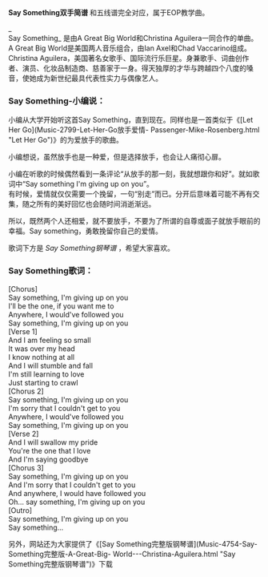 

**Say Something双手简谱** 和五线谱完全对应，属于EOP教学曲。

_  
Say Something_ 是由A Great Big World和Christina Aguilera一同合作的单曲。A Great Big
World是美国两人音乐组合，由Ian Axel和Chad Vaccarino组成。Christina
Aguilera，美国著名女歌手、国际流行乐巨星。身兼歌手、词曲创作者、演员、化妆品制造商、慈善家于一身。得天独厚的才华与跨越四个八度的嗓音，使她成为新世纪最具代表性实力与偶像艺人。

###  Say Something-小编说：

小编从大学开始听这首Say Something，直到现在。同样也是一首类似于《[Let Her Go](Music-2799-Let-Her-Go放手爱情-
Passenger-Mike-Rosenberg.html "Let Her Go")》的为爱放手的歌曲。  
  
小编想说，虽然放手也是一种爱，但是选择放手，也会让人痛彻心扉。  
  
小编在听歌的时候偶然看到一条评论“从放手的那一刻，我就想跟你和好”。就如歌词中“Say something I'm giving up on you”。  
有时候，爱情就仅仅需要一个挽留，一句“别走”而已。分开后意味着可能不再有交集，随之所有的美好回忆也会随时间消逝渐远。  
  
所以，既然两个人还相爱，就不要放手，不要为了所谓的自尊或面子就放手眼前的幸福。Say something，勇敢挽留你自己的爱情。

  
歌词下方是 _Say Something钢琴谱_ ，希望大家喜欢。

### Say Something歌词：

[Chorus]  
Say something, I'm giving up on you  
I'll be the one, if you want me to  
Anywhere, I would've followed you  
Say something, I'm giving up on you  
[Verse 1]  
And I am feeling so small  
It was over my head  
I know nothing at all  
And I will stumble and fall  
I'm still learning to love  
Just starting to crawl  
[Chorus 2]  
Say something, I'm giving up on you  
I'm sorry that I couldn't get to you  
Anywhere, I would've followed you  
Say something, I'm giving up on you  
[Verse 2]  
And I will swallow my pride  
You're the one that I love  
And I'm saying goodbye  
[Chorus 3]  
Say something, I'm giving up on you  
And I'm sorry that I couldn't get to you  
And anywhere, I would have followed you  
Oh... say something, I'm giving up on you  
[Outro]  
Say something, I'm giving up on you  
Say something...

  
另外，网站还为大家提供了《[Say Something完整版钢琴谱](Music-4754-Say-Something完整版-A-Great-Big-
World---Christina-Aguilera.html "Say Something完整版钢琴谱")》下载

